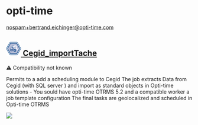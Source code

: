 # opti-time
  <nospam+bertrand.eichinger@opti-time.com>

## <a href='./components/Cegid_importTache/readme.md'><img src='./components/Cegid_importTache/logo.jpg' width='40' height='40'> Cegid_importTache</a>
 :warning: Compatibility not known

Permits to a add a scheduling module to Cegid
The job extracts Data from Cegid (with  SQL server ) and import as standard objects in Opti-time solutions - 
You sould have opti-time OTRMS 5.2 and  a compatible worker a job template configuration
The final tasks are geolocalized and scheduled in Opti-time OTRMS
 
<img src='./components/Cegid_importTache/sample.jpg'>
